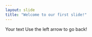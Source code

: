 ```yaml
---
layout: slide
title: "Welcome to our first slide!"
---
```

Your text 
Use the left arrow to go back!
